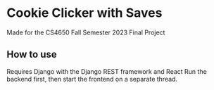 # Cookie Clicker with Saves
Made for the CS4650 Fall Semester 2023 Final Project
## How to use
Requires Django with the Django REST framework and React
Run the backend first, then start the frontend on a separate thread.
